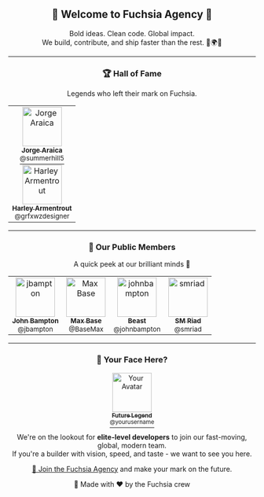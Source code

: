 <h2 align="center">🚀 Welcome to Fuchsia Agency 👾</h2>

<p align="center">
  Bold ideas. Clean code. Global impact. <br />
  We build, contribute, and ship faster than the rest. 🔧🌍💡
</p>

---

<div align="center">
  <h3>🏆 Hall of Fame</h3>
  <p>
    Legends who left their mark on Fuchsia.
  </p>
</div>

<table align="center">
  <tr>
    <td align="center">
      <a href="https://github.com/summerhill5">
        <img src="https://avatars.githubusercontent.com/u/42298149?v=4" width="80" alt="Jorge Araica" title="Jorge Araica" /><br />
        <sub><b>Jorge Araica</b></sub><br />
        <sup>@summerhill5</sup>
      </a>
    </td>
  </tr>
  <tr>
    <td align="center">
      <a href="https://github.com/grfxwzdesigner">
        <img src="https://avatars.githubusercontent.com/u/33774837?v=4" width="80" alt="Harley Armentrout" title="Harley Armentrout" /><br />
        <sub><b>Harley Armentrout</b></sub><br />
        <sup>@grfxwzdesigner</sup>
      </a>
    </td>
  </tr>
</table>

---

<div align="center">
  <h3>👥 Our Public Members</h3>
  <p>
    A quick peek at our brilliant minds 💫
  </p>
</div>

<table align="center">
  <tr>
    <td align="center">
      <a href="https://github.com/jbampton">
        <img src="https://avatars.githubusercontent.com/u/418747?v=4" width="80" alt="jbampton" title="jbampton" /><br />
        <sub><b>John Bampton</b></sub><br />
        <sup>@jbampton</sup>
      </a>
    </td>
    <td align="center">
      <a href="https://github.com/BaseMax">
        <img src="https://avatars.githubusercontent.com/u/2658040?v=4" width="80" alt="Max Base" title="Max Base" /><br />
        <sub><b>Max Base</b></sub><br />
        <sup>@BaseMax</sup>
      </a>
    </td>
    <td align="center">
      <a href="https://github.com/johnbampton">
        <img src="https://avatars.githubusercontent.com/u/20361754?v=4" width="80" alt="johnbampton" title="johnbampton" /><br />
        <sub><b>Beast</b></sub><br />
        <sup>@johnbampton</sup>
      </a>
    </td>
    <td align="center">
      <a href="https://github.com/smriad">
        <img src="https://avatars.githubusercontent.com/u/21966124?v=4" width="80" alt="smriad" title="smriad" /><br />
        <sub><b>SM Riad</b></sub><br />
        <sup>@smriad</sup>
      </a>
    </td>
  </tr>
</table>

---

<div align="center">
  <h3>🌟 Your Face Here?</h3>
  <p>
    <a href="https://github.com/fuchsia-agency/.github/issues/new?template=join-team.yml">
      <img src="https://avatars.githubusercontent.com/u/0?v=4" width="80" alt="Your Avatar" title="Your Avatar" /><br />
      <sub><b>Future Legend</b></sub><br />
      <sup>@yourusername</sup>
    </a>
  </p>
  <p>
    We're on the lookout for <strong>elite-level developers</strong> to join our fast-moving, global, modern team. <br />
    If you're a builder with vision, speed, and taste - we want to see you here. 
  </p>
  <p>
    <a href="https://github.com/fuchsia-agency/.github/issues/new?template=join-team.yml">👾 Join the Fuchsia Agency</a> and make your mark on the future.
  </p>
</div>

<p align="center">🎨 Made with ❤️ by the Fuchsia crew</p>
